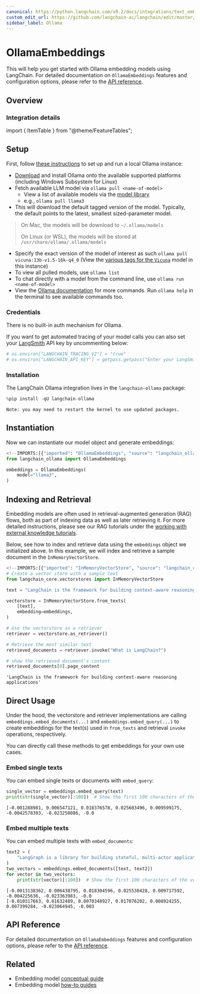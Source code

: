 ```yaml
---
canonical: https://python.langchain.com/v0.2/docs/integrations/text_embedding/ollama/
custom_edit_url: https://github.com/langchain-ai/langchain/edit/master/docs/docs/integrations/text_embedding/ollama.ipynb
sidebar_label: Ollama
---
```


# OllamaEmbeddings

This will help you get started with Ollama embedding models using LangChain. For detailed documentation on `OllamaEmbeddings` features and configuration options, please refer to the [API reference](https://api.python.langchain.com/en/latest/embeddings/langchain_ollama.embeddings.OllamaEmbeddings.html).

## Overview
### Integration details

import { ItemTable } from "@theme/FeatureTables";

<ItemTable category="text_embedding" item="Ollama" />

## Setup

First, follow [these instructions](https://github.com/jmorganca/ollama) to set up and run a local Ollama instance:

* [Download](https://ollama.ai/download) and install Ollama onto the available supported platforms (including Windows Subsystem for Linux)
* Fetch available LLM model via `ollama pull <name-of-model>`
    * View a list of available models via the [model library](https://ollama.ai/library)
    * e.g., `ollama pull llama3`
* This will download the default tagged version of the model. Typically, the default points to the latest, smallest sized-parameter model.

> On Mac, the models will be download to `~/.ollama/models`
> 
> On Linux (or WSL), the models will be stored at `/usr/share/ollama/.ollama/models`

* Specify the exact version of the model of interest as such `ollama pull vicuna:13b-v1.5-16k-q4_0` (View the [various tags for the `Vicuna`](https://ollama.ai/library/vicuna/tags) model in this instance)
* To view all pulled models, use `ollama list`
* To chat directly with a model from the command line, use `ollama run <name-of-model>`
* View the [Ollama documentation](https://github.com/jmorganca/ollama) for more commands. Run `ollama help` in the terminal to see available commands too.


### Credentials

There is no built-in auth mechanism for Ollama.

If you want to get automated tracing of your model calls you can also set your [LangSmith](https://docs.smith.langchain.com/) API key by uncommenting below:


```python
# os.environ["LANGCHAIN_TRACING_V2"] = "true"
# os.environ["LANGCHAIN_API_KEY"] = getpass.getpass("Enter your LangSmith API key: ")
```

### Installation

The LangChain Ollama integration lives in the `langchain-ollama` package:


```python
%pip install -qU langchain-ollama
```
```output
Note: you may need to restart the kernel to use updated packages.
```
## Instantiation

Now we can instantiate our model object and generate embeddings:


```python
<!--IMPORTS:[{"imported": "OllamaEmbeddings", "source": "langchain_ollama", "docs": "https://api.python.langchain.com/en/latest/embeddings/langchain_ollama.embeddings.OllamaEmbeddings.html", "title": "OllamaEmbeddings"}]-->
from langchain_ollama import OllamaEmbeddings

embeddings = OllamaEmbeddings(
    model="llama3",
)
```

## Indexing and Retrieval

Embedding models are often used in retrieval-augmented generation (RAG) flows, both as part of indexing data as well as later retrieving it. For more detailed instructions, please see our RAG tutorials under the [working with external knowledge tutorials](/docs/tutorials/#working-with-external-knowledge).

Below, see how to index and retrieve data using the `embeddings` object we initialized above. In this example, we will index and retrieve a sample document in the `InMemoryVectorStore`.


```python
<!--IMPORTS:[{"imported": "InMemoryVectorStore", "source": "langchain_core.vectorstores", "docs": "https://api.python.langchain.com/en/latest/vectorstores/langchain_core.vectorstores.in_memory.InMemoryVectorStore.html", "title": "OllamaEmbeddings"}]-->
# Create a vector store with a sample text
from langchain_core.vectorstores import InMemoryVectorStore

text = "LangChain is the framework for building context-aware reasoning applications"

vectorstore = InMemoryVectorStore.from_texts(
    [text],
    embedding=embeddings,
)

# Use the vectorstore as a retriever
retriever = vectorstore.as_retriever()

# Retrieve the most similar text
retrieved_documents = retriever.invoke("What is LangChain?")

# show the retrieved document's content
retrieved_documents[0].page_content
```



```output
'LangChain is the framework for building context-aware reasoning applications'
```


## Direct Usage

Under the hood, the vectorstore and retriever implementations are calling `embeddings.embed_documents(...)` and `embeddings.embed_query(...)` to create embeddings for the text(s) used in `from_texts` and retrieval `invoke` operations, respectively.

You can directly call these methods to get embeddings for your own use cases.

### Embed single texts

You can embed single texts or documents with `embed_query`:


```python
single_vector = embeddings.embed_query(text)
print(str(single_vector)[:100])  # Show the first 100 characters of the vector
```
```output
[-0.001288981, 0.006547121, 0.018376578, 0.025603496, 0.009599175, -0.0042578303, -0.023250086, -0.0
```
### Embed multiple texts

You can embed multiple texts with `embed_documents`:


```python
text2 = (
    "LangGraph is a library for building stateful, multi-actor applications with LLMs"
)
two_vectors = embeddings.embed_documents([text, text2])
for vector in two_vectors:
    print(str(vector)[:100])  # Show the first 100 characters of the vector
```
```output
[-0.0013138362, 0.006438795, 0.018304596, 0.025530428, 0.009717592, -0.004225636, -0.023363983, -0.0
[-0.010317663, 0.01632489, 0.0070348927, 0.017076202, 0.008924255, 0.007399284, -0.023064945, -0.003
```
## API Reference

For detailed documentation on `OllamaEmbeddings` features and configuration options, please refer to the [API reference](https://api.python.langchain.com/en/latest/embeddings/langchain_ollama.embeddings.OllamaEmbeddings.html).



## Related

- Embedding model [conceptual guide](/docs/concepts/#embedding-models)
- Embedding model [how-to guides](/docs/how_to/#embedding-models)